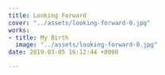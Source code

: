 ```yaml
---
title: Looking Forward
cover: "../assets/looking-forward-0.jpg"
works:
- title: My Birth
  image: "../assets/looking-forward-0.jpg"
date: 2019-03-05 16:12:44 +0000

---
```


